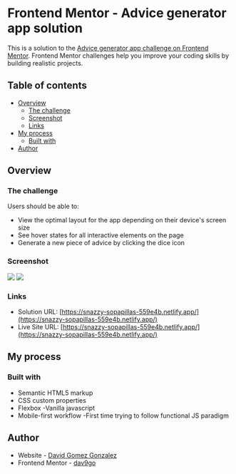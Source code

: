 # Frontend Mentor - Advice generator app solution

This is a solution to the [Advice generator app challenge on Frontend Mentor](https://www.frontendmentor.io/challenges/advice-generator-app-QdUG-13db). Frontend Mentor challenges help you improve your coding skills by building realistic projects.

## Table of contents

- [Overview](#overview)
  - [The challenge](#the-challenge)
  - [Screenshot](#screenshot)
  - [Links](#links)
- [My process](#my-process)
  - [Built with](#built-with)
- [Author](#author)

## Overview

### The challenge

Users should be able to:

- View the optimal layout for the app depending on their device's screen size
- See hover states for all interactive elements on the page
- Generate a new piece of advice by clicking the dice icon

### Screenshot

![](./screenshot.jpg)
![](./screenshot2.jpg)

### Links

- Solution URL: [https://snazzy-sopapillas-559e4b.netlify.app/](https://snazzy-sopapillas-559e4b.netlify.app/)
- Live Site URL: [https://snazzy-sopapillas-559e4b.netlify.app/](https://snazzy-sopapillas-559e4b.netlify.app/)

## My process

### Built with

- Semantic HTML5 markup
- CSS custom properties
- Flexbox
  -Vanilla javascript
- Mobile-first workflow
  -First time trying to follow functional JS paradigm

## Author

- Website - [David Gomez Gonzalez](https://www.david-gomez.xyz)
- Frontend Mentor - [dav9go](https://www.frontendmentor.io/profile/dav9go)
